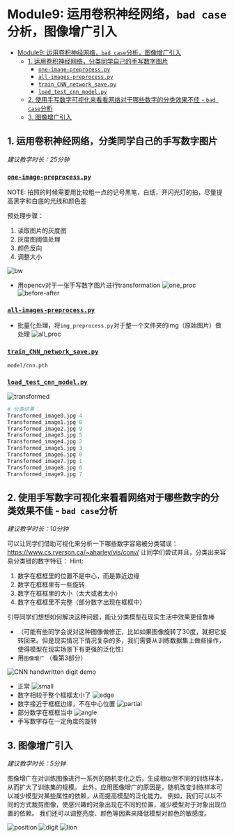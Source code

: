 # Module9: 运用卷积神经网络，`bad case`分析，图像增广引入

- [Module9: 运用卷积神经网络，`bad case`分析，图像增广引入](#module9-运用卷积神经网络bad-case分析图像增广引入)
  - [1. 运用卷积神经网络，分类同学自己的手写数字图片](#1-运用卷积神经网络分类同学自己的手写数字图片)
    - [`one-image-preprocess.py`](#one-image-preprocesspy)
    - [`all-images-preprocess.py`](#all-images-preprocesspy)
    - [`train_CNN_network_save.py`](#train_cnn_network_savepy)
    - [`load_test_cnn_model.py`](#load_test_cnn_modelpy)
  - [2. 使用手写数字可视化来看看网络对于哪些数字的分类效果不佳 - `bad case`分析](#2-使用手写数字可视化来看看网络对于哪些数字的分类效果不佳---bad-case分析)
  - [3. 图像增广引入](#3-图像增广引入)

## 1. 运用卷积神经网络，分类同学自己的手写数字图片

*建议教学时长：25分钟*

### [`one-image-preprocess.py`](/Module9/img_preprocess.py)

NOTE: 拍照的时候需要用比较粗一点的记号黑笔，白纸，开闪光灯的拍，尽量提高黑字和白底的光线和颜色差

预处理步骤：
1. 读取图片的灰度图
2. 灰度图阈值处理
3. 颜色反向
4. 调整大小

![bw](/Module9/md_img/b-w.png)  
- 用opencv对于一张手写数字图片进行transformation
![one_proc](/Module9/md_img/one_proc.png)
![before-after](md_img/before_after.png)
### [`all-images-preprocess.py`](/Module9/all_img_preprocess.py)
- 批量化处理，将`img_preprocess.py`对于整一个文件夹的img（原始图片）做处理
![all_proc](/Module9/md_img/all_preproc.png)
### [`train_CNN_network_save.py`](/Module9/train_CNN_network_save.py)
`model/cnn.pth`
### [`load_test_cnn_model.py`](/Module9/load_test_cnn_model.py)

![transformed](/Module9/md_img/transformed.png)
```python
# 分类结果：
Transformed_image0.jpg 4
Transformed_image1.jpg 8
Transformed_image2.jpg 9
Transformed_image3.jpg 5
Transformed_image4.jpg 2
Transformed_image5.jpg 3
Transformed_image6.jpg 0
Transformed_image7.jpg 1
Transformed_image8.jpg 6
Transformed_image9.jpg 7
```
## 2. 使用手写数字可视化来看看网络对于哪些数字的分类效果不佳 - `bad case`分析

*建议教学时长：10分钟*

可以让同学们借助可视化来分析一下哪些数字容易被分类错误：https://www.cs.ryerson.ca/~aharley/vis/conv/
让同学们尝试并且，分类出来容易分类错的数字特征：
Hint: 
1. 数字在框框里的位置不是中心，而是靠近边缘
2. 数字在框框里有一些旋转
3. 数字在框框里的大小（太大或者太小）
4. 数字在框框里不完整（部分数字出现在框框中）
  
引导同学们想想如何解决这种问题，能让分类模型在现实生活中效果更佳鲁棒 
- （可能有些同学会说对这种图像做修正，比如如果图像旋转了30度，就把它旋转回来。但是现实情况下情况复杂的多，我们需要从训练数据集上做些操作，使得模型在现实场景下有更强的泛化性）
- 用`图像增广` （看第3部分）

![CNN handwritten digit demo](/Module8/img/CNN%20demo.png)
- 正常
![small](/Module9/md_img/too%20small.png)
- 数字相较于整个框框太小了
![edge](/Module9/md_img/edge.png)
- 数字接近于框框边缘，不在中心位置
![partial](md_img/partial.png)
- 部分数字在框框当中
![angle](md_img/problem.png)
- 手写数字存在一定角度的旋转

## 3. 图像增广引入

*建议教学时长：5分钟*

图像增广在对训练图像进行一系列的随机变化之后，生成相似但不同的训练样本，从而扩大了训练集的规模。 此外，应用图像增广的原因是，随机改变训练样本可以减少模型对某些属性的依赖，从而提高模型的泛化能力。 例如，我们可以以不同的方式裁剪图像，使感兴趣的对象出现在不同的位置，减少模型对于对象出现位置的依赖。 我们还可以调整亮度、颜色等因素来降低模型对颜色的敏感度。

![position](/Module9/md_img/img_aug0.png)
![digit](/Module9/md_img/img_aug1.png)
![lion](/Module9/md_img/img_aug2.png)